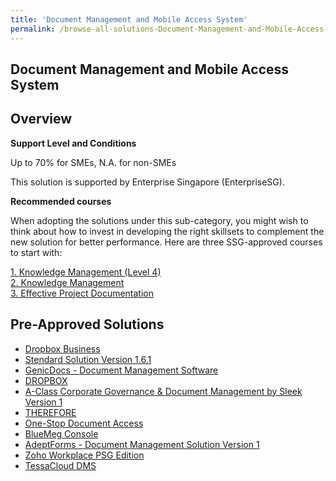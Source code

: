 ```yaml
---
title: 'Document Management and Mobile Access System'
permalink: /browse-all-solutions-Document-Management-and-Mobile-Access-System/Document-Management-and-Mobile-Access-System
---
```


## Document Management and Mobile Access System
## Overview

**Support Level and Conditions**

Up to 70% for SMEs, N.A. for non-SMEs

This solution is supported by Enterprise Singapore (EnterpriseSG).

**Recommended courses**

When adopting the solutions under this sub-category, you might wish to think about how to invest in developing the right skillsets to complement the new solution for better performance. Here are three SSG-approved courses to start with:

<a href='https://courses.enterprisejobskills.gov.sg/Course_Internet/CourseDetail/Knowledge-Management-Level-4-Synchronous-elearning-2'  target='_blank' rel='noopener'>1. Knowledge Management (Level 4) </a><br>
<a href='https://courses.enterprisejobskills.gov.sg/Course_Internet/CourseDetail/Knowledge-Management-2'  target='_blank' rel='noopener'>2. Knowledge Management</a><br>
<a href='https://courses.enterprisejobskills.gov.sg/Course_Internet/CourseDetail/Effective-Project-Documentation-Synchronous-elearning-2'  target='_blank' rel='noopener'>3. Effective Project Documentation</a><br>

## Pre-Approved Solutions

- <a href='/productivity-solutions-grant/solutionrepo/solution999' target='_blank'>Dropbox Business</a><br>
- <a href='/productivity-solutions-grant/solutionrepo/solution1004' target='_blank'>Stendard Solution  Version 1.6.1</a><br>
- <a href='/productivity-solutions-grant/solutionrepo/solution1411' target='_blank'>GenicDocs - Document Management Software</a><br>
- <a href='/productivity-solutions-grant/solutionrepo/solution1546' target='_blank'>DROPBOX</a><br>
- <a href='/productivity-solutions-grant/solutionrepo/solution1569' target='_blank'>A-Class Corporate Governance & Document Management by Sleek Version 1</a><br>
- <a href='/productivity-solutions-grant/solutionrepo/solution1666' target='_blank'>THEREFORE</a><br>
- <a href='/productivity-solutions-grant/solutionrepo/solution1969' target='_blank'>One-Stop Document Access</a><br>
- <a href='/productivity-solutions-grant/solutionrepo/solution2185' target='_blank'>BlueMeg Console</a><br>
- <a href='/productivity-solutions-grant/solutionrepo/solution2260' target='_blank'>AdeptForms - Document Management Solution Version 1</a><br>
- <a href='/productivity-solutions-grant/solutionrepo/solution2580' target='_blank'>Zoho Workplace PSG Edition</a><br>
- <a href='/productivity-solutions-grant/solutionrepo/solution3093' target='_blank'>TessaCloud DMS</a><br>
